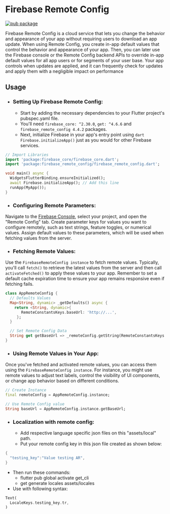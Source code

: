 # Firebase Remote Config

[![pub package](https://img.shields.io/pub/v/firebase_remote_config.svg)](https://pub.dev/packages/firebase_remote_config)

Firebase Remote Config is a cloud service that lets you change the behavior and appearance of your app without requiring users to download an app update. When using Remote Config, you create in-app default values that control the behavior and appearance of your app. Then, you can later use the Firebase console or the Remote Config backend APIs to override in-app default values for all app users or for segments of your user base. Your app controls when updates are applied, and it can frequently check for updates and apply them with a negligible impact on performance

## Usage
- ### Setting Up Firebase Remote Config:
    - Start by adding the necessary dependencies to your Flutter project's pubspec.yaml file.
    - You'll need `firebase_core: ^2.30.0`, `get: ^4.6.6` and `firebase_remote_config 4.4.2` packages.
    - Next, initialize Firebase in your app's entry point using `dart Firebase.initializeApp()` just as you would for other Firebase services.
<?code-excerpt "readme_excerpts.dart (Write)"?>
```dart
// Import Libraries
import 'package:firebase_core/firebase_core.dart';
import 'package:firebase_remote_config/firebase_remote_config.dart';

void main() async {
  WidgetsFlutterBinding.ensureInitialized();
  await Firebase.initializeApp(); // Add this line
  runApp(MyApp());
}
```
- ### Configuring Remote Parameters:
Navigate to the [Firebase Console](https://console.firebase.google.com), select your project, and open the "Remote Config" tab. Create parameter keys for values you want to configure remotely, such as text strings, feature toggles, or numerical values. Assign default values to these parameters, which will be used when fetching values from the server.

- ### Fetching Remote Values:
Use the `FirebaseRemoteConfig instance` to fetch remote values. Typically, you'll call `fetch()` to retrieve the latest values from the server and then call `activateFetched()` to apply these values to your app. Remember to set a default cache expiration time to ensure your app remains responsive even if fetching fails.

<?code-excerpt "readme_excerpts.dart (Write)"?>
```dart
class AppRemoteConfig {
  // Defaults Values
  Map<String, dynamic> _getDefaults() async {
    return <String, dynamic>{
       RemoteConstantsKeys.baseUrl: 'http://...',
     };
  }

  // Set Remote Config Data
  String get getBaseUrl => _remoteConfig.getString(RemoteConstantsKeys.baseUrl);
}
```

- ### Using Remote Values in Your App:
Once you've fetched and activated remote values, you can access them using the `FirebaseRemoteConfig instance`. For instance, you might use remote values to adjust text labels, control the visibility of UI components, or change app behavior based on different conditions.

<?code-excerpt "readme_excerpts.dart (Write)"?>
```dart
// Create Instance
final remoteConfig = AppRemoteConfig.instance;

// Use Remote Config value
String baseUrl = AppRemoteConfig.instance.getBaseUrl;

```
- ### Localization with remote config:
  - Add respective language specific json files on this "assets/local" path.
  - Put your remote config key in this json file created as shown below:
<?code-excerpt "readme_excerpts.dart (Write)"?>
```dart
{
  "testing_key":"Value testing AR",
}
```
  - Then run these commands:
      - flutter pub global activate get_cli
      - get generate locales assets/locales
  - Use with following syntax:
```dart
Text(
  LocaleKeys.testing_key.tr,
)
```
